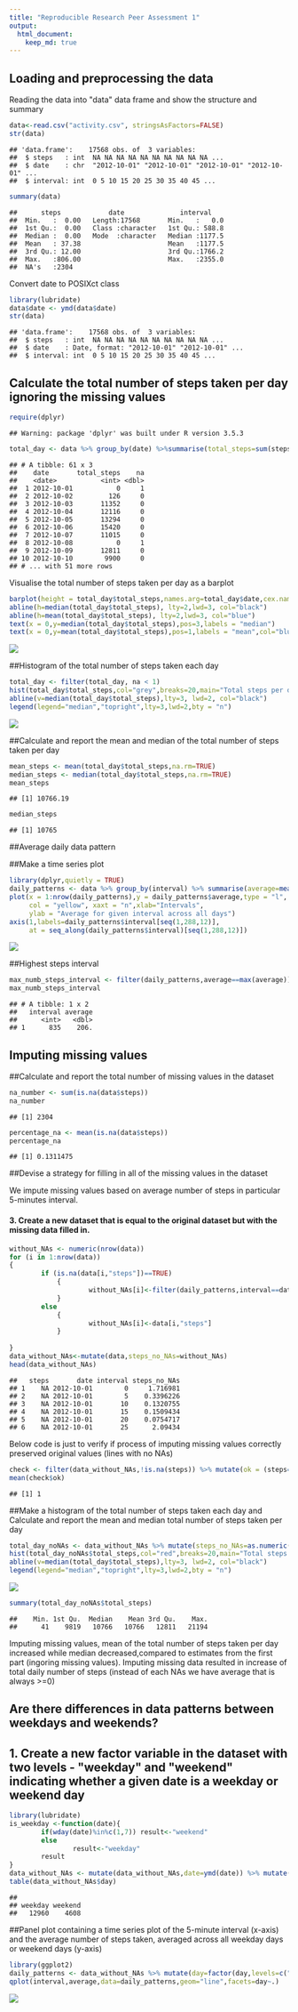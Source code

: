 ```yaml
---
title: "Reproducible Research Peer Assessment 1"
output: 
  html_document:
    keep_md: true
---
```



## Loading and preprocessing the data


Reading the data into "data" data frame and show the structure and summary 


```r
data<-read.csv("activity.csv", stringsAsFactors=FALSE)
str(data)
```

```
## 'data.frame':	17568 obs. of  3 variables:
##  $ steps   : int  NA NA NA NA NA NA NA NA NA NA ...
##  $ date    : chr  "2012-10-01" "2012-10-01" "2012-10-01" "2012-10-01" ...
##  $ interval: int  0 5 10 15 20 25 30 35 40 45 ...
```

```r
summary(data)
```

```
##      steps            date              interval     
##  Min.   :  0.00   Length:17568       Min.   :   0.0  
##  1st Qu.:  0.00   Class :character   1st Qu.: 588.8  
##  Median :  0.00   Mode  :character   Median :1177.5  
##  Mean   : 37.38                      Mean   :1177.5  
##  3rd Qu.: 12.00                      3rd Qu.:1766.2  
##  Max.   :806.00                      Max.   :2355.0  
##  NA's   :2304
```

Convert date to POSIXct class


```r
library(lubridate)
data$date <- ymd(data$date)
str(data)
```

```
## 'data.frame':	17568 obs. of  3 variables:
##  $ steps   : int  NA NA NA NA NA NA NA NA NA NA ...
##  $ date    : Date, format: "2012-10-01" "2012-10-01" ...
##  $ interval: int  0 5 10 15 20 25 30 35 40 45 ...
```


## Calculate the total number of steps taken per day ignoring the missing values

```r
require(dplyr)
```

```
## Warning: package 'dplyr' was built under R version 3.5.3
```

```r
total_day <- data %>% group_by(date) %>%summarise(total_steps=sum(steps,na.rm=TRUE),na=mean(is.na(steps))) %>% print
```

```
## # A tibble: 61 x 3
##    date       total_steps    na
##    <date>           <int> <dbl>
##  1 2012-10-01           0     1
##  2 2012-10-02         126     0
##  3 2012-10-03       11352     0
##  4 2012-10-04       12116     0
##  5 2012-10-05       13294     0
##  6 2012-10-06       15420     0
##  7 2012-10-07       11015     0
##  8 2012-10-08           0     1
##  9 2012-10-09       12811     0
## 10 2012-10-10        9900     0
## # ... with 51 more rows
```
Visualise the total number of steps taken per day as a barplot


```r
barplot(height = total_day$total_steps,names.arg=total_day$date,cex.names=0.68,las=3,col="red")
abline(h=median(total_day$total_steps), lty=2,lwd=3, col="black")
abline(h=mean(total_day$total_steps), lty=2,lwd=3, col="blue")
text(x = 0,y=median(total_day$total_steps),pos=3,labels = "median")
text(x = 0,y=mean(total_day$total_steps),pos=1,labels = "mean",col="blue")
```

![](course_project_1_files/figure-html/barplot-1.png)<!-- -->

##Histogram of the total number of steps taken each day


```r
total_day <- filter(total_day, na < 1)
hist(total_day$total_steps,col="grey",breaks=20,main="Total steps per day",xlab="Steps per day")
abline(v=median(total_day$total_steps),lty=3, lwd=2, col="black")
legend(legend="median","topright",lty=3,lwd=2,bty = "n")
```

![](course_project_1_files/figure-html/histogram-1.png)<!-- -->

##Calculate and report the mean and median of the total number of steps taken per day


```r
mean_steps <- mean(total_day$total_steps,na.rm=TRUE)
median_steps <- median(total_day$total_steps,na.rm=TRUE)
mean_steps
```

```
## [1] 10766.19
```

```r
median_steps
```

```
## [1] 10765
```

##Average daily data pattern

##Make a time series plot   


```r
library(dplyr,quietly = TRUE)
daily_patterns <- data %>% group_by(interval) %>% summarise(average=mean(steps,na.rm=TRUE))
plot(x = 1:nrow(daily_patterns),y = daily_patterns$average,type = "l",
     col = "yellow", xaxt = "n",xlab="Intervals", 
     ylab = "Average for given interval across all days")
axis(1,labels=daily_patterns$interval[seq(1,288,12)],
     at = seq_along(daily_patterns$interval)[seq(1,288,12)])
```

![](course_project_1_files/figure-html/daily-1.png)<!-- -->

##Highest steps interval

```r
max_numb_steps_interval <- filter(daily_patterns,average==max(average))
max_numb_steps_interval
```

```
## # A tibble: 1 x 2
##   interval average
##      <int>   <dbl>
## 1      835    206.
```


## Imputing missing values

##Calculate and report the total number of missing values in the dataset 


```r
na_number <- sum(is.na(data$steps))
na_number
```

```
## [1] 2304
```

```r
percentage_na <- mean(is.na(data$steps))
percentage_na
```

```
## [1] 0.1311475
```

##Devise a strategy for filling in all of the missing values in the dataset

We impute missing values based on average number of steps in particular 5-minutes interval. 

#### 3. Create a new dataset that is equal to the original dataset but with the missing data filled in.

```r
without_NAs <- numeric(nrow(data))
for (i in 1:nrow(data))
{
        if (is.na(data[i,"steps"])==TRUE)
            {
                    without_NAs[i]<-filter(daily_patterns,interval==data[i,"interval"]) %>% select(average)
            } 
        else
            {
                    without_NAs[i]<-data[i,"steps"]
            }
                    
}
data_without_NAs<-mutate(data,steps_no_NAs=without_NAs)
head(data_without_NAs)
```

```
##   steps       date interval steps_no_NAs
## 1    NA 2012-10-01        0     1.716981
## 2    NA 2012-10-01        5    0.3396226
## 3    NA 2012-10-01       10    0.1320755
## 4    NA 2012-10-01       15    0.1509434
## 5    NA 2012-10-01       20    0.0754717
## 6    NA 2012-10-01       25      2.09434
```

Below code is just to verify if process of imputing missing values correctly preserved original values (lines with no NAs)   

```r
check <- filter(data_without_NAs,!is.na(steps)) %>% mutate(ok = (steps==steps_no_NAs))
mean(check$ok)
```

```
## [1] 1
```

##Make a histogram of the total number of steps taken each day and Calculate and report the mean and median total number of steps taken per day


```r
total_day_noNAs <- data_without_NAs %>% mutate(steps_no_NAs=as.numeric(steps_no_NAs)) %>% group_by(date) %>% summarise(total_steps=sum(steps_no_NAs))
hist(total_day_noNAs$total_steps,col="red",breaks=20,main="Total steps per day",xlab="Steps per day")
abline(v=median(total_day$total_steps),lty=3, lwd=2, col="black")
legend(legend="median","topright",lty=3,lwd=2,bty = "n")
```

![](course_project_1_files/figure-html/histogram_no_NAs-1.png)<!-- -->


```r
summary(total_day_noNAs$total_steps)
```

```
##    Min. 1st Qu.  Median    Mean 3rd Qu.    Max. 
##      41    9819   10766   10766   12811   21194
```

Imputing missing values, mean of the total number of steps taken per day  increased while median decreased,compared to estimates from the first part (ingoring missing values). Imputing missing data resulted in increase of total daily number of steps (instead of each NAs we have average that is always >=0)

## Are there differences in data patterns between weekdays and weekends?

## 1. Create a new factor variable in the dataset with two levels - "weekday" and "weekend" indicating whether a given date is a weekday or weekend day


```r
library(lubridate)
is_weekday <-function(date){
        if(wday(date)%in%c(1,7)) result<-"weekend"
        else
                result<-"weekday"
        result
}
data_without_NAs <- mutate(data_without_NAs,date=ymd(date)) %>% mutate(day=sapply(date,is_weekday))
table(data_without_NAs$day)
```

```
## 
## weekday weekend 
##   12960    4608
```

##Panel plot containing a time series plot of the 5-minute interval (x-axis) and the average number of steps taken, averaged across all weekday days or weekend days (y-axis)



```r
library(ggplot2)
daily_patterns <- data_without_NAs %>% mutate(day=factor(day,levels=c("weekend","weekday")),steps_no_NAs=as.numeric(steps_no_NAs)) %>% group_by(interval,day) %>% summarise(average=mean(steps_no_NAs))
qplot(interval,average,data=daily_patterns,geom="line",facets=day~.)
```

![](course_project_1_files/figure-html/weekend_comparison-1.png)<!-- -->
